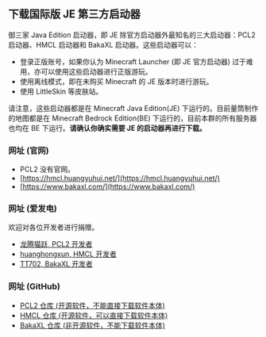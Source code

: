 ## 下载国际版 JE 第三方启动器

御三家 Java Edition 启动器，即 JE 除官方启动器外最知名的三大启动器：PCL2 启动器、HMCL 启动器和 BakaXL 启动器。这些启动器可以：

- 登录正版账号，如果你认为 Minecraft Launcher (即 JE 官方启动器) 过于难用，亦可以使用这些启动器进行正版游玩。
- 使用离线模式，即在未购买 Minecraft 的 JE 版本时进行游玩。
- 使用 LittleSkin 等皮肤站。

请注意，这些启动器都是在 Minecraft Java Edition(JE) 下运行的。目前量筒制作的地图都是在 Minecraft Bedrock Edition(BE) 下运行的，目前本群的所有服务器也均在 BE 下运行。**请确认你确实需要 JE 的启动器再进行下载。**

### 网址 (官网)

- PCL2 没有官网。
- [https://hmcl.huangyuhui.net/](https://hmcl.huangyuhui.net/)
- [https://www.bakaxl.com/](https://www.bakaxl.com/)

### 网址 (爱发电)

欢迎对各位开发者进行捐赠。

- [龙腾猫跃, PCL2 开发者](https://afdian.net/a/LTCat)
- [huanghongxun, HMCL 开发者](https://afdian.net/a/huanghongxun)
- [TT702, BakaXL 开发者](https://afdian.net/a/TT702)

### 网址 (GitHub)

- [PCL2 仓库 (开源软件，不能直接下载软件本体)](https://github.com/Hex-Dragon/PCL2)
- [HMCL 仓库 (开源软件，可以直接下载软件本体)](https://github.com/huanghongxun/HMCL)
- [BakaXL 仓库 (非开源软件，不能下载软件本体)](https://github.com/BakaXL-Launcher/BakaXL)
